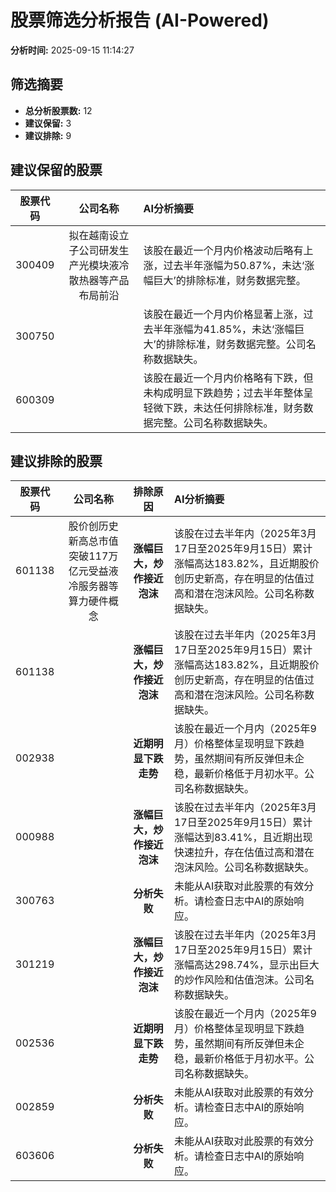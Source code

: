 # 股票筛选分析报告 (AI-Powered)

**分析时间:** 2025-09-15 11:14:27

## 筛选摘要

- **总分析股票数:** 12
- **建议保留:** 3
- **建议排除:** 9

## 建议保留的股票

| 股票代码 | 公司名称 | AI分析摘要 |
|:---:|:---:|:---|
| 300409 | 拟在越南设立子公司研发生产光模块液冷散热器等产品布局前沿 | 该股在最近一个月内价格波动后略有上涨，过去半年涨幅为50.87%，未达‘涨幅巨大’的排除标准，财务数据完整。 |
| 300750 |  | 该股在最近一个月内价格显著上涨，过去半年涨幅为41.85%，未达‘涨幅巨大’的排除标准，财务数据完整。公司名称数据缺失。 |
| 600309 |  | 该股在最近一个月内价格略有下跌，但未构成明显下跌趋势；过去半年整体呈轻微下跌，未达任何排除标准，财务数据完整。公司名称数据缺失。 |

## 建议排除的股票

| 股票代码 | 公司名称 | 排除原因 | AI分析摘要 |
|:---:|:---:|:---:|:---|
| 601138 | 股价创历史新高总市值突破117万亿元受益液冷服务器等算力硬件概念 | **涨幅巨大，炒作接近泡沫** | 该股在过去半年内（2025年3月17日至2025年9月15日）累计涨幅高达183.82%，且近期股价创历史新高，存在明显的估值过高和潜在泡沫风险。公司名称数据缺失。 |
| 601138 |  | **涨幅巨大，炒作接近泡沫** | 该股在过去半年内（2025年3月17日至2025年9月15日）累计涨幅高达183.82%，且近期股价创历史新高，存在明显的估值过高和潜在泡沫风险。公司名称数据缺失。 |
| 002938 |  | **近期明显下跌走势** | 该股在最近一个月内（2025年9月）价格整体呈现明显下跌趋势，虽然期间有所反弹但未企稳，最新价格低于月初水平。公司名称数据缺失。 |
| 000988 |  | **涨幅巨大，炒作接近泡沫** | 该股在过去半年内（2025年3月17日至2025年9月15日）累计涨幅达到83.41%，且近期出现快速拉升，存在估值过高和潜在泡沫风险。公司名称数据缺失。 |
| 300763 |  | **分析失败** | 未能从AI获取对此股票的有效分析。请检查日志中AI的原始响应。 |
| 301219 |  | **涨幅巨大，炒作接近泡沫** | 该股在过去半年内（2025年3月17日至2025年9月15日）累计涨幅高达298.74%，显示出巨大的炒作风险和估值泡沫。公司名称数据缺失。 |
| 002536 |  | **近期明显下跌走势** | 该股在最近一个月内（2025年9月）价格整体呈现明显下跌趋势，虽然期间有所反弹但未企稳，最新价格低于月初水平。公司名称数据缺失。 |
| 002859 |  | **分析失败** | 未能从AI获取对此股票的有效分析。请检查日志中AI的原始响应。 |
| 603606 |  | **分析失败** | 未能从AI获取对此股票的有效分析。请检查日志中AI的原始响应。 |
